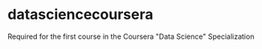 datasciencecoursera
===================

Required for the first course in the Coursera "Data Science" Specialization
